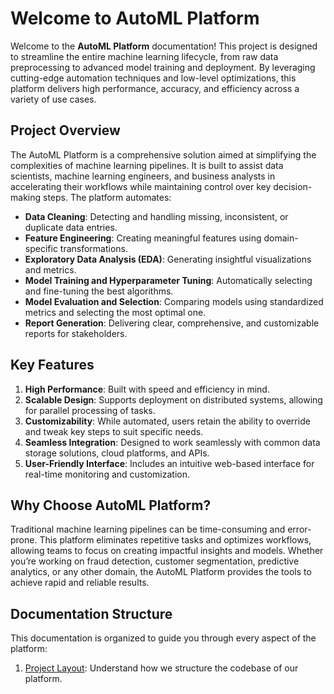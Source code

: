 # Welcome to AutoML Platform

Welcome to the **AutoML Platform** documentation! This project is designed to streamline the entire machine learning lifecycle, from raw data preprocessing to advanced model training and deployment. By leveraging cutting-edge automation techniques and low-level optimizations, this platform delivers high performance, accuracy, and efficiency across a variety of use cases.

## Project Overview

The AutoML Platform is a comprehensive solution aimed at simplifying the complexities of machine learning pipelines. It is built to assist data scientists, machine learning engineers, and business analysts in accelerating their workflows while maintaining control over key decision-making steps. The platform automates:

- **Data Cleaning**: Detecting and handling missing, inconsistent, or duplicate data entries.
- **Feature Engineering**: Creating meaningful features using domain-specific transformations.
- **Exploratory Data Analysis (EDA)**: Generating insightful visualizations and metrics.
- **Model Training and Hyperparameter Tuning**: Automatically selecting and fine-tuning the best algorithms.
- **Model Evaluation and Selection**: Comparing models using standardized metrics and selecting the most optimal one.
- **Report Generation**: Delivering clear, comprehensive, and customizable reports for stakeholders.

## Key Features

1. **High Performance**: Built with speed and efficiency in mind.
2. **Scalable Design**: Supports deployment on distributed systems, allowing for parallel processing of tasks.
3. **Customizability**: While automated, users retain the ability to override and tweak key steps to suit specific needs.
4. **Seamless Integration**: Designed to work seamlessly with common data storage solutions, cloud platforms, and APIs.
5. **User-Friendly Interface**: Includes an intuitive web-based interface for real-time monitoring and customization.

## Why Choose AutoML Platform?

Traditional machine learning pipelines can be time-consuming and error-prone. This platform eliminates repetitive tasks and optimizes workflows, allowing teams to focus on creating impactful insights and models. Whether you’re working on fraud detection, customer segmentation, predictive analytics, or any other domain, the AutoML Platform provides the tools to achieve rapid and reliable results.

## Documentation Structure

This documentation is organized to guide you through every aspect of the platform:

1. [Project Layout](project_layout): Understand how we structure the codebase of our platform.

